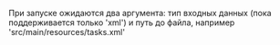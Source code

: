 При запуске ожидаются два аргумента: тип входных данных (пока поддерживается только 'xml') и путь до файла, например 'src/main/resources/tasks.xml'
